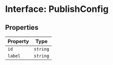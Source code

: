 # Interface: PublishConfig

## Properties

| Property | Type |
| ------ | ------ |
| `id` | `string` |
| `label` | `string` |
